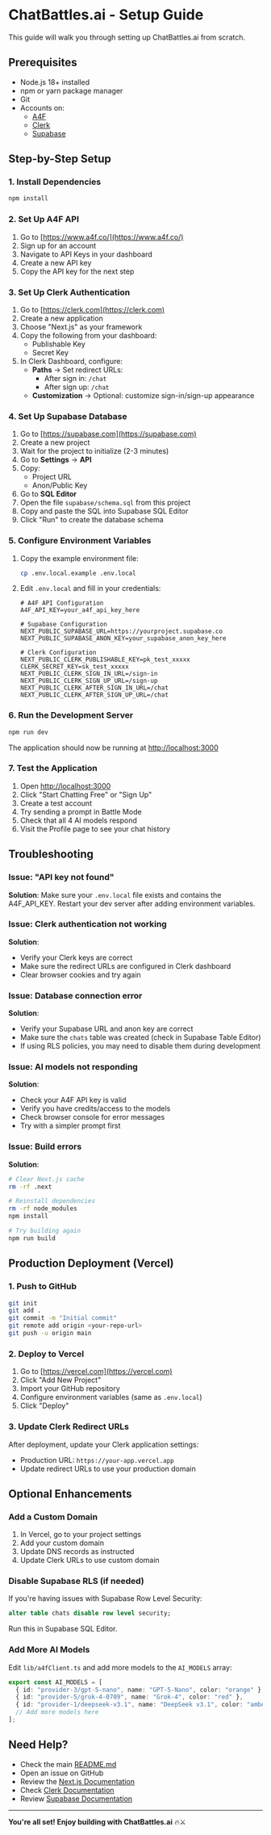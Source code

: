 # ChatBattles.ai - Setup Guide

This guide will walk you through setting up ChatBattles.ai from scratch.

## Prerequisites

- Node.js 18+ installed
- npm or yarn package manager
- Git
- Accounts on:
  - [A4F](https://www.a4f.co/)
  - [Clerk](https://clerk.com)
  - [Supabase](https://supabase.com)

## Step-by-Step Setup

### 1. Install Dependencies

```bash
npm install
```

### 2. Set Up A4F API

1. Go to [https://www.a4f.co/](https://www.a4f.co/)
2. Sign up for an account
3. Navigate to API Keys in your dashboard
4. Create a new API key
5. Copy the API key for the next step

### 3. Set Up Clerk Authentication

1. Go to [https://clerk.com](https://clerk.com)
2. Create a new application
3. Choose "Next.js" as your framework
4. Copy the following from your dashboard:
   - Publishable Key
   - Secret Key
5. In Clerk Dashboard, configure:
   - **Paths** → Set redirect URLs:
     - After sign in: `/chat`
     - After sign up: `/chat`
   - **Customization** → Optional: customize sign-in/sign-up appearance

### 4. Set Up Supabase Database

1. Go to [https://supabase.com](https://supabase.com)
2. Create a new project
3. Wait for the project to initialize (2-3 minutes)
4. Go to **Settings** → **API**
5. Copy:
   - Project URL
   - Anon/Public Key
6. Go to **SQL Editor**
7. Open the file `supabase/schema.sql` from this project
8. Copy and paste the SQL into Supabase SQL Editor
9. Click "Run" to create the database schema

### 5. Configure Environment Variables

1. Copy the example environment file:
   ```bash
   cp .env.local.example .env.local
   ```

2. Edit `.env.local` and fill in your credentials:

   ```env
   # A4F API Configuration
   A4F_API_KEY=your_a4f_api_key_here

   # Supabase Configuration
   NEXT_PUBLIC_SUPABASE_URL=https://yourproject.supabase.co
   NEXT_PUBLIC_SUPABASE_ANON_KEY=your_supabase_anon_key_here

   # Clerk Configuration
   NEXT_PUBLIC_CLERK_PUBLISHABLE_KEY=pk_test_xxxxx
   CLERK_SECRET_KEY=sk_test_xxxxx
   NEXT_PUBLIC_CLERK_SIGN_IN_URL=/sign-in
   NEXT_PUBLIC_CLERK_SIGN_UP_URL=/sign-up
   NEXT_PUBLIC_CLERK_AFTER_SIGN_IN_URL=/chat
   NEXT_PUBLIC_CLERK_AFTER_SIGN_UP_URL=/chat
   ```

### 6. Run the Development Server

```bash
npm run dev
```

The application should now be running at [http://localhost:3000](http://localhost:3000)

### 7. Test the Application

1. Open [http://localhost:3000](http://localhost:3000)
2. Click "Start Chatting Free" or "Sign Up"
3. Create a test account
4. Try sending a prompt in Battle Mode
5. Check that all 4 AI models respond
6. Visit the Profile page to see your chat history

## Troubleshooting

### Issue: "API key not found"
**Solution**: Make sure your `.env.local` file exists and contains the A4F_API_KEY. Restart your dev server after adding environment variables.

### Issue: Clerk authentication not working
**Solution**: 
- Verify your Clerk keys are correct
- Make sure the redirect URLs are configured in Clerk dashboard
- Clear browser cookies and try again

### Issue: Database connection error
**Solution**:
- Verify your Supabase URL and anon key are correct
- Make sure the `chats` table was created (check in Supabase Table Editor)
- If using RLS policies, you may need to disable them during development

### Issue: AI models not responding
**Solution**:
- Check your A4F API key is valid
- Verify you have credits/access to the models
- Check browser console for error messages
- Try with a simpler prompt first

### Issue: Build errors
**Solution**:
```bash
# Clear Next.js cache
rm -rf .next

# Reinstall dependencies
rm -rf node_modules
npm install

# Try building again
npm run build
```

## Production Deployment (Vercel)

### 1. Push to GitHub

```bash
git init
git add .
git commit -m "Initial commit"
git remote add origin <your-repo-url>
git push -u origin main
```

### 2. Deploy to Vercel

1. Go to [https://vercel.com](https://vercel.com)
2. Click "Add New Project"
3. Import your GitHub repository
4. Configure environment variables (same as `.env.local`)
5. Click "Deploy"

### 3. Update Clerk Redirect URLs

After deployment, update your Clerk application settings:
- Production URL: `https://your-app.vercel.app`
- Update redirect URLs to use your production domain

## Optional Enhancements

### Add a Custom Domain

1. In Vercel, go to your project settings
2. Add your custom domain
3. Update DNS records as instructed
4. Update Clerk URLs to use custom domain

### Disable Supabase RLS (if needed)

If you're having issues with Supabase Row Level Security:

```sql
alter table chats disable row level security;
```

Run this in Supabase SQL Editor.

### Add More AI Models

Edit `lib/a4fClient.ts` and add more models to the `AI_MODELS` array:

```typescript
export const AI_MODELS = [
  { id: "provider-3/gpt-5-nano", name: "GPT-5-Nano", color: "orange" },
  { id: "provider-5/grok-4-0709", name: "Grok-4", color: "red" },
  { id: "provider-1/deepseek-v3.1", name: "DeepSeek v3.1", color: "amber" },
  // Add more models here
];
```

## Need Help?

- Check the main [README.md](README.md)
- Open an issue on GitHub
- Review the [Next.js Documentation](https://nextjs.org/docs)
- Check [Clerk Documentation](https://clerk.com/docs)
- Review [Supabase Documentation](https://supabase.com/docs)

---

**You're all set! Enjoy building with ChatBattles.ai** 🔥⚔️

